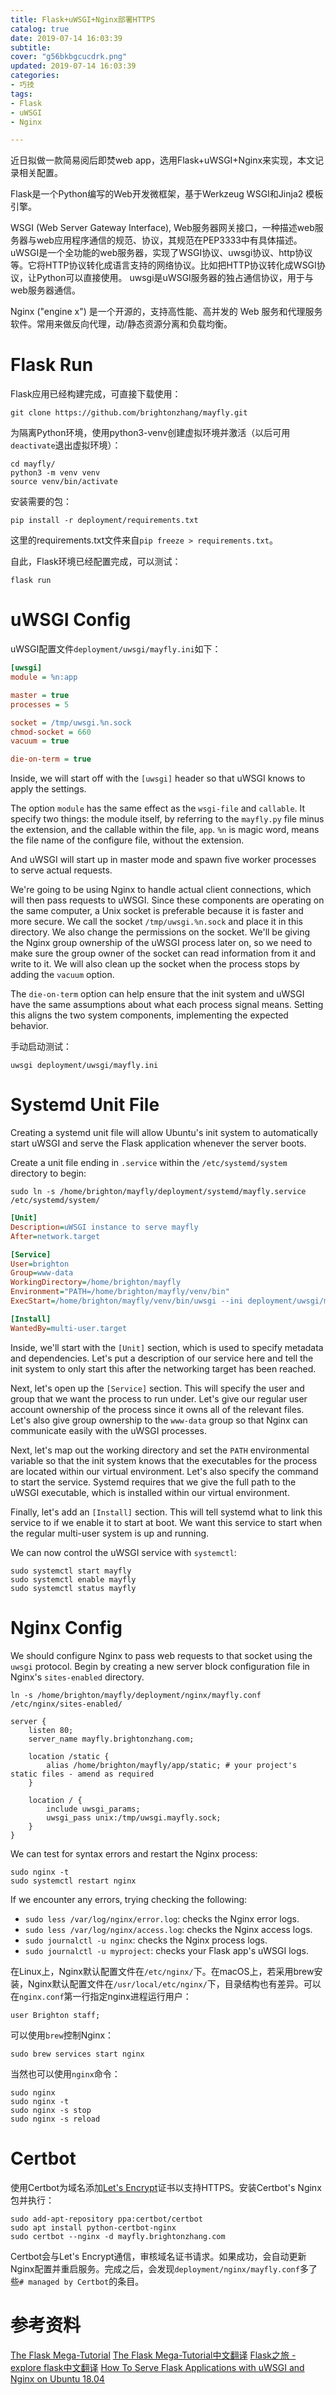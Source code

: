 ```yaml
---
title: Flask+uWSGI+Nginx部署HTTPS
catalog: true
date: 2019-07-14 16:03:39
subtitle:
cover: "g56bkbgcucdrk.png"
updated: 2019-07-14 16:03:39
categories:
- 巧技
tags:
- Flask
- uWSGI
- Nginx

---
```


近日拟做一款简易阅后即焚web app，选用Flask+uWSGI+Nginx来实现，本文记录相关配置。
<!--more--> 

Flask是一个Python编写的Web开发微框架，基于Werkzeug WSGI和Jinja2 模板引擎。 

WSGI (Web Server Gateway Interface), Web服务器网关接口，一种描述web服务器与web应用程序通信的规范、协议，其规范在PEP3333中有具体描述。
uWSGI是一个全功能的web服务器，实现了WSGI协议、uwsgi协议、http协议等。它将HTTP协议转化成语言支持的网络协议。比如把HTTP协议转化成WSGI协议，让Python可以直接使用。
uwsgi是uWSGI服务器的独占通信协议，用于与web服务器通信。

Nginx ("engine x") 是一个开源的，支持高性能、高并发的 Web 服务和代理服务软件。常用来做反向代理，动/静态资源分离和负载均衡。 

# Flask Run

Flask应用已经构建完成，可直接下载使用：

```shell
git clone https://github.com/brightonzhang/mayfly.git
```

为隔离Python环境，使用python3-venv创建虚拟环境并激活（以后可用`deactivate`退出虚拟环境）：

```shell
cd mayfly/
python3 -m venv venv
source venv/bin/activate
```

安装需要的包：

```shell
pip install -r deployment/requirements.txt 
```

这里的requirements.txt文件来自`pip freeze > requirements.txt`。

自此，Flask环境已经配置完成，可以测试：

```shell
flask run
```

# uWSGI Config

uWSGI配置文件`deployment/uwsgi/mayfly.ini`如下：

```ini
[uwsgi]
module = %n:app

master = true
processes = 5

socket = /tmp/uwsgi.%n.sock
chmod-socket = 660
vacuum = true

die-on-term = true
```

Inside, we will start off with the `[uwsgi]` header so that uWSGI knows to apply the settings. 

The option `module` has the same effect as the `wsgi-file` and `callable`. It specify two things: the module itself, by referring to the `mayfly.py` file minus the extension, and the callable within the file, `app`. `%n` is magic word, means the file name of the configure file, without the extension.

And uWSGI will start up in master mode and spawn five worker processes to serve actual requests.

We're going to be using Nginx to handle actual client connections, which will then pass requests to uWSGI. Since these components are operating on the same computer, a Unix socket is preferable because it is faster and more secure. We call the socket `/tmp/uwsgi.%n.sock` and place it in this directory. We also change the permissions on the socket. We'll be giving the Nginx group ownership of the uWSGI process later on, so we need to make sure the group owner of the socket can read information from it and write to it. We will also clean up the socket when the process stops by adding the `vacuum` option.

The `die-on-term` option can help ensure that the init system and uWSGI have the same assumptions about what each process signal means. Setting this aligns the two system components, implementing the expected behavior.

手动启动测试：

```shell
uwsgi deployment/uwsgi/mayfly.ini 
```

# Systemd Unit File

Creating a systemd unit file will allow Ubuntu's init system to automatically start uWSGI and serve the Flask application whenever the server boots.

Create a unit file ending in `.service` within the `/etc/systemd/system` directory to begin:

```
sudo ln -s /home/brighton/mayfly/deployment/systemd/mayfly.service /etc/systemd/system/
```

```ini
[Unit]
Description=uWSGI instance to serve mayfly
After=network.target

[Service]
User=brighton
Group=www-data
WorkingDirectory=/home/brighton/mayfly
Environment="PATH=/home/brighton/mayfly/venv/bin"
ExecStart=/home/brighton/mayfly/venv/bin/uwsgi --ini deployment/uwsgi/mayfly.ini 

[Install]
WantedBy=multi-user.target
```

Inside, we'll start with the `[Unit]` section, which is used to specify metadata and dependencies. Let's put a description of our service here and tell the init system to only start this after the networking target has been reached.

Next, let's open up the `[Service]` section. This will specify the user and group that we want the process to run under. Let's give our regular user account ownership of the process since it owns all of the relevant files. Let's also give group ownership to the `www-data` group so that Nginx can communicate easily with the uWSGI processes. 

Next, let's map out the working directory and set the `PATH` environmental variable so that the init system knows that the executables for the process are located within our virtual environment. Let's also specify the command to start the service. Systemd requires that we give the full path to the uWSGI executable, which is installed within our virtual environment. 

Finally, let's add an `[Install]` section. This will tell systemd what to link this service to if we enable it to start at boot. We want this service to start when the regular multi-user system is up and running.

We can now control the uWSGI service with `systemctl`:

```shell
sudo systemctl start mayfly
sudo systemctl enable mayfly
sudo systemctl status mayfly
```

# Nginx Config

We should configure Nginx to pass web requests to that socket using the `uwsgi` protocol. Begin by creating a new server block configuration file in Nginx's `sites-enabled` directory. 

```shell
ln -s /home/brighton/mayfly/deployment/nginx/mayfly.conf /etc/nginx/sites-enabled/
```

```nginx
server {
    listen 80;
    server_name mayfly.brightonzhang.com;

    location /static {
        alias /home/brighton/mayfly/app/static; # your project's static files - amend as required
    }
    
    location / {
        include uwsgi_params;
        uwsgi_pass unix:/tmp/uwsgi.mayfly.sock;
    }
}
```

We can test for syntax errors and restart the Nginx process:

```shell
sudo nginx -t
sudo systemctl restart nginx
```

If we encounter any errors, trying checking the following:

- `sudo less /var/log/nginx/error.log`: checks the Nginx error logs.
- `sudo less /var/log/nginx/access.log`: checks the Nginx access logs.
- `sudo journalctl -u nginx`: checks the Nginx process logs.
- `sudo journalctl -u myproject`: checks your Flask app's uWSGI logs.

在Linux上，Nginx默认配置文件在`/etc/nginx/`下。在macOS上，若采用brew安装，Nginx默认配置文件在`/usr/local/etc/nginx/`下，目录结构也有差异。可以在`nginx.conf`第一行指定nginx进程运行用户：

```nginx
user Brighton staff;
```

可以使用`brew`控制Nginx：

```shell
sudo brew services start nginx
```

当然也可以使用`nginx`命令：

```shell
sudo nginx
sudo nginx -t
sudo nginx -s stop
sudo nginx -s reload
```

# Certbot

使用Certbot为域名添加[Let's Encrypt](https://letsencrypt.org/)证书以支持HTTPS。安装Certbot's Nginx包并执行：

```shell
sudo add-apt-repository ppa:certbot/certbot
sudo apt install python-certbot-nginx
sudo certbot --nginx -d mayfly.brightonzhang.com
```

Certbot会与Let's Encrypt通信，审核域名证书请求。如果成功，会自动更新Nginx配置并重启服务。完成之后，会发现`deployment/nginx/mayfly.conf`多了些`# managed by Certbot`的条目。

# 参考资料

[The Flask Mega-Tutorial](https://blog.miguelgrinberg.com/post/the-flask-mega-tutorial-part-i-hello-world)
[The Flask Mega-Tutorial中文翻译](https://github.com/luhuisicnu/The-Flask-Mega-Tutorial-zh)
[Flask之旅 - explore flask中文翻译](https://spacewander.github.io/explore-flask-zh/)
[How To Serve Flask Applications with uWSGI and Nginx on Ubuntu 18.04](https://www.digitalocean.com/community/tutorials/how-to-serve-flask-applications-with-uswgi-and-nginx-on-ubuntu-18-04)